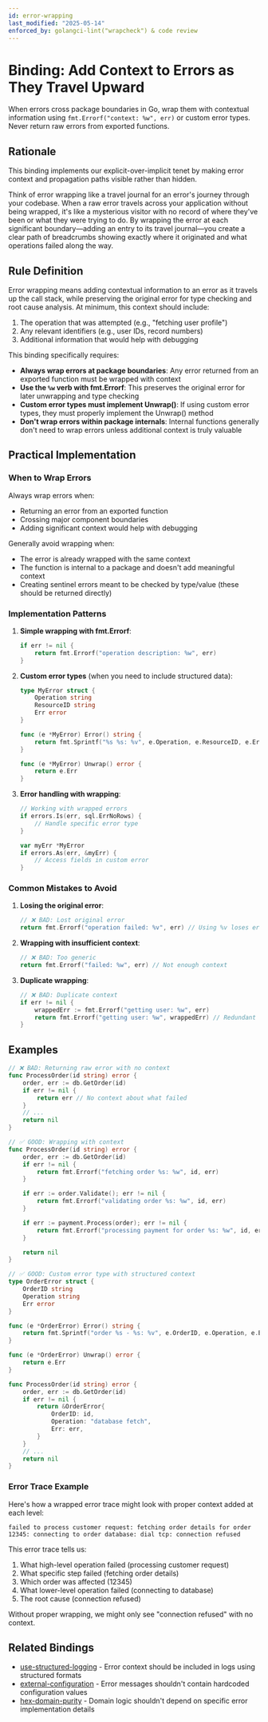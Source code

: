 ```yaml
---
id: error-wrapping
last_modified: "2025-05-14"
enforced_by: golangci-lint("wrapcheck") & code review
---
```

# Binding: Add Context to Errors as They Travel Upward

When errors cross package boundaries in Go, wrap them with contextual information using
`fmt.Errorf("context: %w", err)` or custom error types. Never return raw errors from
exported functions.

## Rationale

This binding implements our explicit-over-implicit tenet by making error context and
propagation paths visible rather than hidden.

Think of error wrapping like a travel journal for an error's journey through your
codebase. When a raw error travels across your application without being wrapped, it's
like a mysterious visitor with no record of where they've been or what they were trying
to do. By wrapping the error at each significant boundary—adding an entry to its travel
journal—you create a clear path of breadcrumbs showing exactly where it originated and
what operations failed along the way.

## Rule Definition

Error wrapping means adding contextual information to an error as it travels up the call
stack, while preserving the original error for type checking and root cause analysis. At
minimum, this context should include:

1. The operation that was attempted (e.g., "fetching user profile")
1. Any relevant identifiers (e.g., user IDs, record numbers)
1. Additional information that would help with debugging

This binding specifically requires:

- **Always wrap errors at package boundaries**: Any error returned from an exported
  function must be wrapped with context
- **Use the `%w` verb with fmt.Errorf**: This preserves the original error for later
  unwrapping and type checking
- **Custom error types must implement Unwrap()**: If using custom error types, they must
  properly implement the Unwrap() method
- **Don't wrap errors within package internals**: Internal functions generally don't
  need to wrap errors unless additional context is truly valuable

## Practical Implementation

### When to Wrap Errors

Always wrap errors when:

- Returning an error from an exported function
- Crossing major component boundaries
- Adding significant context would help with debugging

Generally avoid wrapping when:

- The error is already wrapped with the same context
- The function is internal to a package and doesn't add meaningful context
- Creating sentinel errors meant to be checked by type/value (these should be returned
  directly)

### Implementation Patterns

1. **Simple wrapping with fmt.Errorf**:

   ```go
   if err != nil {
       return fmt.Errorf("operation description: %w", err)
   }
   ```

1. **Custom error types** (when you need to include structured data):

   ```go
   type MyError struct {
       Operation string
       ResourceID string
       Err error
   }

   func (e *MyError) Error() string {
       return fmt.Sprintf("%s %s: %v", e.Operation, e.ResourceID, e.Err)
   }

   func (e *MyError) Unwrap() error {
       return e.Err
   }
   ```

1. **Error handling with wrapping**:

   ```go
   // Working with wrapped errors
   if errors.Is(err, sql.ErrNoRows) {
       // Handle specific error type
   }

   var myErr *MyError
   if errors.As(err, &myErr) {
       // Access fields in custom error
   }
   ```

### Common Mistakes to Avoid

1. **Losing the original error**:

   ```go
   // ❌ BAD: Lost original error
   return fmt.Errorf("operation failed: %v", err) // Using %v loses error type
   ```

1. **Wrapping with insufficient context**:

   ```go
   // ❌ BAD: Too generic
   return fmt.Errorf("failed: %w", err) // Not enough context
   ```

1. **Duplicate wrapping**:

   ```go
   // ❌ BAD: Duplicate context
   if err != nil {
       wrappedErr := fmt.Errorf("getting user: %w", err)
       return fmt.Errorf("getting user: %w", wrappedErr) // Redundant
   }
   ```

## Examples

```go
// ❌ BAD: Returning raw error with no context
func ProcessOrder(id string) error {
    order, err := db.GetOrder(id)
    if err != nil {
        return err // No context about what failed
    }
    // ...
    return nil
}

// ✅ GOOD: Wrapping with context
func ProcessOrder(id string) error {
    order, err := db.GetOrder(id)
    if err != nil {
        return fmt.Errorf("fetching order %s: %w", id, err)
    }

    if err := order.Validate(); err != nil {
        return fmt.Errorf("validating order %s: %w", id, err)
    }

    if err := payment.Process(order); err != nil {
        return fmt.Errorf("processing payment for order %s: %w", id, err)
    }

    return nil
}

// ✅ GOOD: Custom error type with structured context
type OrderError struct {
    OrderID string
    Operation string
    Err error
}

func (e *OrderError) Error() string {
    return fmt.Sprintf("order %s - %s: %v", e.OrderID, e.Operation, e.Err)
}

func (e *OrderError) Unwrap() error {
    return e.Err
}

func ProcessOrder(id string) error {
    order, err := db.GetOrder(id)
    if err != nil {
        return &OrderError{
            OrderID: id,
            Operation: "database fetch",
            Err: err,
        }
    }
    // ...
    return nil
}
```

### Error Trace Example

Here's how a wrapped error trace might look with proper context added at each level:

```
failed to process customer request: fetching order details for order 12345: connecting to order database: dial tcp: connection refused
```

This error trace tells us:

1. What high-level operation failed (processing customer request)
1. What specific step failed (fetching order details)
1. Which order was affected (12345)
1. What lower-level operation failed (connecting to database)
1. The root cause (connection refused)

Without proper wrapping, we might only see "connection refused" with no context.

## Related Bindings

- [use-structured-logging](../../docs/bindings/core/use-structured-logging.md) - Error context should be
  included in logs using structured formats
- [external-configuration](../../docs/bindings/core/external-configuration.md) - Error messages shouldn't
  contain hardcoded configuration values
- [hex-domain-purity](../../docs/bindings/core/hex-domain-purity.md) - Domain logic shouldn't depend on
  specific error implementation details
